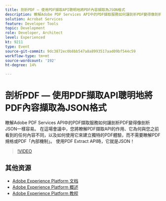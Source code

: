 ```yaml
---
title: 剖析PDF — 使用PDF擷取API聰明地將PDF內容擷取為JSON格式
description: 瞭解Adobe PDF Services API中的PDF擷取服務如何讓剖析PDF變得像剖析JSON一樣容易。 在這場會議中，您將瞭解PDF擷取API的作用、它為何與您之前看到的任何內容不同，以及如何使用它來建立獨特的PDF體驗，而不需要瞭解PDF規格或PDF「內部機制」。 使用PDF Extract API時，它就是JSON！
solution: Acrobat Services
feature: Developer Tools
topic: Development
role: Developer, Architect
level: Experienced
kt: 9211
type: Event
source-git-commit: 9dc3872ec0b8bb547a8a8993517aad09bf544c59
workflow-type: tm+mt
source-wordcount: '192'
ht-degree: 14%

---
```


# 剖析PDF — 使用PDF擷取API聰明地將PDF內容擷取為JSON格式

瞭解Adobe PDF Services API中的PDF擷取服務如何讓剖析PDF變得像剖析JSON一樣容易。 在這場會議中，您將瞭解PDF擷取API的作用、它為何與您之前看到的任何內容不同，以及如何使用它來建立獨特的PDF體驗，而不需要瞭解PDF規格或PDF「內部機制」。 使用PDF Extract API時，它就是JSON！

>[!VIDEO](https://video.tv.adobe.com/v/338096/?quality=12&learn=on&hidetitle=true)

## 其他资源

- [Adobe Experience Platform 文档](https://experienceleague.adobe.com/docs/experience-platform.html)
- [Adobe Experience Platform 概述](https://experienceleague.adobe.com/docs/experience-platform/landing/home.html?lang=zh-Hans)
- [Adobe Experience Platform 教程](https://experienceleague.adobe.com/docs/platform-learn/tutorials/overview.html?lang=en)
